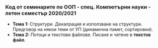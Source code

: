 ### Код от семинарите по ООП - спец. Компютърни науки - летен семестър 2020/2021



 - **Тема  1:** Структури. Декалрация и използване на структури. Предговор на някои теми от УП (динамична памет, сортировки).
 - **Тема  2:**  Потоци и текстови файлове. Писане и четене в **текстов файл**.
